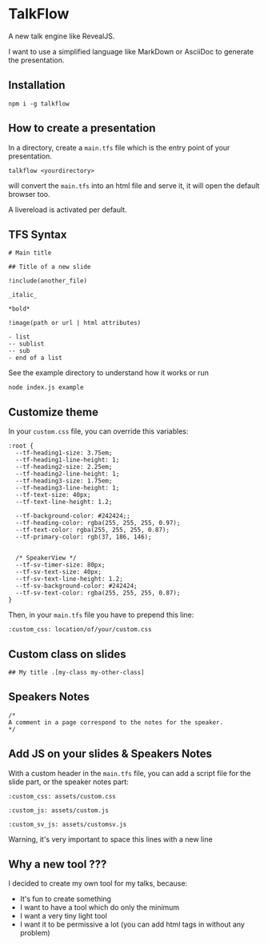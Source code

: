# TalkFlow

A new talk engine like RevealJS.

I want to use a simplified language like MarkDown or AsciiDoc to generate the presentation.


## Installation

```
npm i -g talkflow
```

## How to create a presentation

In a directory, create a `main.tfs` file which is the entry point of your presentation.

```
talkflow <yourdirectory>
```

will convert the `main.tfs` into an html file and serve it, it will open the default browser too.

A livereload is activated per default.

## TFS Syntax

```
# Main title

## Title of a new slide

!include(another_file)

_italic_

*bold*

!image(path or url | html attributes)

- list
-- sublist
-- sub
- end of a list

```

See the example directory to understand how it works or run 

```
node index.js example
```

## Customize theme

In your `custom.css` file, you can override this variables:

```
:root {
  --tf-heading1-size: 3.75em;
  --tf-heading1-line-height: 1;
  --tf-heading2-size: 2.25em;
  --tf-heading2-line-height: 1;
  --tf-heading3-size: 1.75em;
  --tf-heading3-line-height: 1;
  --tf-text-size: 40px;
  --tf-text-line-height: 1.2;

  --tf-background-color: #242424;;
  --tf-heading-color: rgba(255, 255, 255, 0.97);
  --tf-text-color: rgba(255, 255, 255, 0.87);
  --tf-primary-color: rgb(37, 186, 146);


  /* SpeakerView */
  --tf-sv-timer-size: 80px;
  --tf-sv-text-size: 40px;
  --tf-sv-text-line-height: 1.2;
  --tf-sv-background-color: #242424;
  --tf-sv-text-color: rgba(255, 255, 255, 0.87);
}
```

Then, in your `main.tfs` file you have to prepend this line:

```
:custom_css: location/of/your/custom.css
```

## Custom class on slides

```
## My title .[my-class my-other-class]
```


## Speakers Notes

```
/*
A comment in a page correspond to the notes for the speaker.
*/
```

## Add JS on your slides & Speakers Notes

With a custom header in the `main.tfs` file, you can add a script file for the slide part, or the speaker notes part:

```
:custom_css: assets/custom.css

:custom_js: assets/custom.js

:custom_sv_js: assets/customsv.js

```

Warning, it's very important to space this lines with a new line

## Why a new tool ???

I decided to create my own tool for my talks, because:

- It's fun to create something
- I want to have a tool which do only the minimum
- I want a very tiny light tool
- I want it to be permissive a lot (you can add html tags in without any problem)